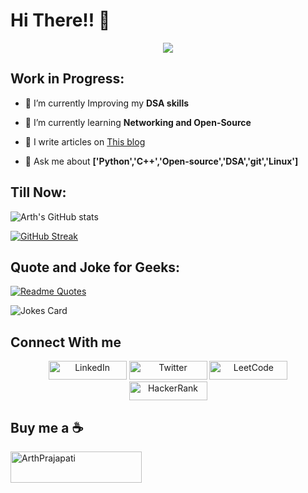 # Hi There!! :wave:
<p align="center">
  <img src="https://github.com/arth2002/arth2002/blob/main/gif/ezgif.com-gif-maker.gif">
</p>

## Work in Progress:
- 🔭 I’m currently Improving my **DSA skills**

- 🌱 I’m currently learning **Networking and Open-Source**

- 📝 I write articles on [This blog](https://apnacodingadda.blogspot.com/)

- 💬 Ask me about **['Python','C++','Open-source','DSA','git','Linux']**

## Till Now:
![Arth's GitHub stats](https://github-readme-stats.vercel.app/api?username=arth2002&show_icons=true&theme=radical&hide_border=true)

[![GitHub Streak](https://github-readme-streak-stats.herokuapp.com?user=arth2002&theme=vue-dark&hide_border=true)](https://git.io/streak-stats)

## Quote and Joke for Geeks:

[![Readme Quotes](https://quotes-github-readme.vercel.app/api?type=horizontal&theme=dark)](https://github.com/piyushsuthar/github-readme-quotes)


![Jokes Card](https://readme-jokes.vercel.app/api?hideBorder&theme=blueberry)


## Connect With me
<p align="center">
  <a href="https://www.linkedin.com/in/arth-prajapati-835325214/" target="_blank"><img alt="LinkedIn" src="https://img.shields.io/badge/linkedin-%230077B5.svg?style=for-the-badge&logo=linkedin&logoColor=white" width=125 height=30></a>
  <a href="https://twitter.com/aparth11" target="_blank"><img alt="Twitter" src="https://img.shields.io/badge/Twitter-%231DA1F2.svg?style=for-the-badge&logo=Twitter&logoColor=white" width=125 height=30></a>
  <a href="https://leetcode.com/light_1/" target="_blank"><img alt="LeetCode" src="https://img.shields.io/badge/LeetCode-000000?style=for-the-badge&logo=LeetCode&logoColor=#d16c06" width=125 height=30></a>
  <a href="https://www.hackerrank.com/User64bit" target="_blank"><img alt="HackerRank" src="https://img.shields.io/badge/-Hackerrank-2EC866?style=for-the-badge&logo=HackerRank&logoColor=white" width=125 height=30></a>
</p>

## Buy me a :coffee:
<p><a href="https://www.buymeacoffee.com/ArthPrajapati"> <img align="left" src="https://blogger.googleusercontent.com/img/a/AVvXsEi8lSrVEG5NztkVJbR1QuedM9Nc54NVr5lHY0c8fU2s7J5T7aMheiwt-geXOJOZT1mKnrafbfpXmXWXj6Vjd4PhY8DDW8teSkOAYD2PI0eTEk20y6YvZ5IS5Z9nYkhBr2ohd1BTdwpKSPsloXHZjudUjykoF6DkBDG3BoJQPIivCwN-q62Z9H7SSR9R" height="50" width="210" alt="ArthPrajapati" /></a></p>
